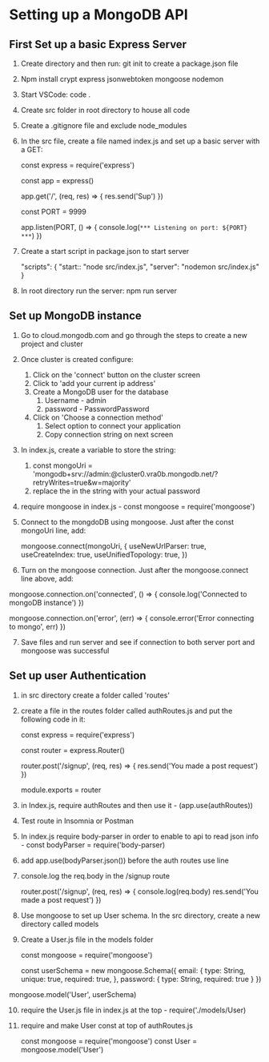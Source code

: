 # Setting up a MongoDB API

## First Set up a basic Express Server

1. Create directory and then run: git init to create a package.json file
2. Npm install crypt express jsonwebtoken mongoose nodemon
3. Start VSCode: code .
4. Create src folder in root directory to house all code
5. Create a .gitignore file and exclude node_modules
6. In the src file, create a file named index.js and set up a basic server with a GET:

   const express = require('express')

   const app = express()

   app.get('/', (req, res) => {
   res.send('Sup')
   })

   const PORT = 9999

   app.listen(PORT, () => {
   console.log(`*** Listening on port: ${PORT} ***`)
   })

7. Create a start script in package.json to start server

   "scripts": {
   "start:: "node src/index.js",
   "server": "nodemon src/index.js"
   }

8. In root directory run the server: npm run server

## Set up MongoDB instance

1. Go to cloud.mongodb.com and go through the steps to create a new project and cluster
2. Once cluster is created configure:
   1. Click on the 'connect' button on the cluster screen
   2. Click to 'add your current ip address'
   3. Create a MongoDB user for the database
      1. Username - admin
      2. password - PasswordPassword
   4. Click on 'Choose a connection method'
      1. Select option to connect your application
      2. Copy connection string on next screen
3. In index.js, create a variable to store the string:
   1. const mongoUri = 'mongodb+srv://admin:<password>@cluster0.vra0b.mongodb.net/<dbname>?retryWrites=true&w=majority'
   2. replace the <password> in the string with your actual password
4. require mongoose in index.js - const mongoose = require('mongoose')
5. Connect to the mongdoDB using mongoose. Just after the const mongoUri line, add:

   mongoose.connect(mongoUri, {
   useNewUrlParser: true,
   useCreateIndex: true,
   useUnifiedTopology: true,
   })

6. Turn on the mongoose connection. Just after the mongoose.connect line above, add:

mongoose.connection.on('connected', () => {
console.log('Connected to mongoDB instance')
})

mongoose.connection.on('error', (err) => {
console.error('Error connecting to mongo', err)
})

7. Save files and run server and see if connection to both server port and mongoose was successful

## Set up user Authentication

1. in src directory create a folder called 'routes'
2. create a file in the routes folder called authRoutes.js and put the following code in it:

   const express = require('express')

   const router = express.Router()

   router.post('/signup', (req, res) => {
   res.send('You made a post request')
   })

   module.exports = router

3. in Index.js, require authRoutes and then use it - (app.use(authRoutes))
4. Test route in Insomnia or Postman
5. In index.js require body-parser in order to enable to api to read json info - const bodyParser = require('body-parser)
6. add app.use(bodyParser.json()) before the auth routes use line
7. console.log the req.body in the /signup route

   router.post('/signup', (req, res) => {
   console.log(req.body)
   res.send('You made a post request')
   })

8. Use mongoose to set up User schema. In the src directory, create a new directory called models
9. Create a User.js file in the models folder

   const mongoose = require('mongoose')

   const userSchema = new mongoose.Schema({
   email: {
   type: String,
   unique: true,
   required: true,
   },
   password: {
   type: String,
   required: true
   }
   })

mongoose.model('User', userSchema)

10. require the User.js file in index.js at the top - require('./models/User)
11. require and make User const at top of authRoutes.js

    const mongoose = require('mongoose')
    const User = mongoose.model('User')
